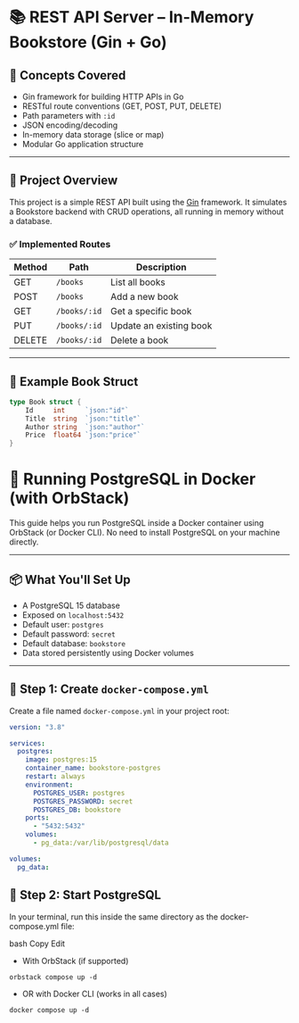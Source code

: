 # 📚 REST API Server – In-Memory Bookstore (Gin + Go)

## 🧠 Concepts Covered

- Gin framework for building HTTP APIs in Go
- RESTful route conventions (GET, POST, PUT, DELETE)
- Path parameters with `:id`
- JSON encoding/decoding
- In-memory data storage (slice or map)
- Modular Go application structure

---

## 🚀 Project Overview

This project is a simple REST API built using the [Gin](https://github.com/gin-gonic/gin) framework. It simulates a Bookstore backend with CRUD operations, all running in memory without a database.

### ✅ Implemented Routes

| Method | Path         | Description             |
| ------ | ------------ | ----------------------- |
| GET    | `/books`     | List all books          |
| POST   | `/books`     | Add a new book          |
| GET    | `/books/:id` | Get a specific book     |
| PUT    | `/books/:id` | Update an existing book |
| DELETE | `/books/:id` | Delete a book           |

---

## 📘 Example Book Struct

```go
type Book struct {
    Id     int     `json:"id"`
    Title  string  `json:"title"`
    Author string  `json:"author"`
    Price  float64 `json:"price"`
}
```

# 🐘 Running PostgreSQL in Docker (with OrbStack)

This guide helps you run PostgreSQL inside a Docker container using OrbStack (or Docker CLI). No need to install PostgreSQL on your machine directly.

---

## 📦 What You'll Set Up

- A PostgreSQL 15 database
- Exposed on `localhost:5432`
- Default user: `postgres`
- Default password: `secret`
- Default database: `bookstore`
- Data stored persistently using Docker volumes

---

## 📄 Step 1: Create `docker-compose.yml`

Create a file named `docker-compose.yml` in your project root:

```yaml
version: "3.8"

services:
  postgres:
    image: postgres:15
    container_name: bookstore-postgres
    restart: always
    environment:
      POSTGRES_USER: postgres
      POSTGRES_PASSWORD: secret
      POSTGRES_DB: bookstore
    ports:
      - "5432:5432"
    volumes:
      - pg_data:/var/lib/postgresql/data

volumes:
  pg_data:
```

## 🚀 Step 2: Start PostgreSQL

In your terminal, run this inside the same directory as the docker-compose.yml file:

bash
Copy
Edit

- With OrbStack (if supported)

```
orbstack compose up -d
```

- OR with Docker CLI (works in all cases)

```
docker compose up -d
```
